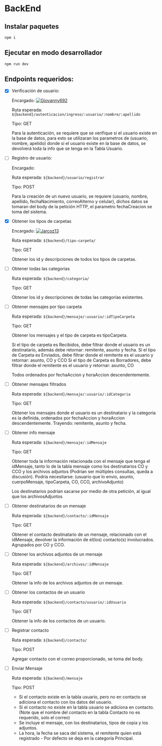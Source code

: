 # BackEnd

## Instalar paquetes

```Bash
npm i
```

## Ejecutar en modo desarrollador

```Bash
npm run dev
```

## Endpoints requeridos:

- [x] Verificación de usuario:

  Encargado: [![Giovanny692](https://img.shields.io/badge/Giovanny692-github-red?style=flat-square)][1]

  Ruta esperada: `${backend}/autenticacion/ingreso/:usuario/:nombre/:apellido`

  Tipo: GET

  Para la autenticación, se requiere que se verifique si el usuario existe en la base de datos, para esto se utilizaran los parametros de (usuario, nombre, apelido) donde si el usuario existe en la base de datos, se devolverá toda la info que se tenga en la Tabla Usuario.

- [ ] Registro de usuario:

  Encargado: 
  
  Ruta esperada: `${backend}/usuario/registrar`

  Tipo: POST

  Para la creación de un nuevo usuario, se requiere (usuario, nombre, apellido, fechaNacimiento, correoAlterno y celular), dichos datos se tomaran del body de la petición HTTP, el parametro fechaCreacion se toma del sistema.

- [x] Obtener los tipos de carpetas

  Encargado: [![Jarcoz13](https://img.shields.io/badge/Jarcoz13-github-blue?style=flat-square)][2]

  Ruta esperada: `${backend}/tipo-carpeta/`

  Tipo: GET

  Obtener los id y descripciones de todos los tipos de carpetas.

- [ ] Obtener todas las categorias

  Ruta esperada: `${backend}/categoria/`

  Tipo: GET

  Obtener los id y descripciones de todas las categorias existentes.

- [ ] Obtener mensajes por tipo carpeta

  Ruta esperada: `${backend}/mensaje/:usuario/:idTipoCarpeta`

  Tipo: GET

  Obtener los mensajes y el tipo de carpeta es tipoCarpeta.

  Si el tipo de carpeta es Recibidos, debe filtrar donde el usuario es un destinatario, además debe retornar: remitente, asunto y fecha.
  Si el tipo de Carpeta es Enviados, debe filtrar donde el remitente es el usuario y retornar: asunto, CO y CCO
  Si el tipo de Carpeta es Borradores, debe filtrar donde el remitente es el usuario y retornar: asunto, CO

  Todos ordenados por fechaAccion y horaAccion descendentemente.

- [ ] Obtener mensajes filtrados

  Ruta esperada: `${backend}/mensaje/:usuario/:idCategoria`

  Tipo: GET

  Obtener los mensajes donde el usuario es un destinatario y la categoria es la definida, ordenados por fechaAccion y horaAccion descendentemente. Trayendo: remitente, asunto y fecha.

- [ ] Obtener info mensaje

  Ruta esperada: `${backend}/mensaje/:idMensaje`

  Tipo: GET

  Obtener toda la información relacionada con el mensaje que tenga el idMensaje, tanto lo de la tabla mensaje como los destinatarios CO y CCO y los archivos adjuntos (Podrían ser múltiples consultas, queda a discusión).
  Podría necesitarse: (usuario que lo envio, asunto, cuerpoMensaje, tipoCarpeta, CO, CCO, archivoAdjunto)

  Los destinatarios podrían sacarse por medio de otra petición, al igual que los archivosAdjuntos

- [ ] Obtener destinatarios de un mensaje

  Ruta esperada: `${backend}/contacto/:idMensaje`

  Tipo: GET

  Obtener el contacto destinatario de un mensaje, relacionado con el idMensaje, devolver la información de el(los) contacto(s) involucrados. Agrupados por CO y CCO.

- [ ] Obtener los archivos adjuntos de un mensaje

  Ruta esperada: `${backend}/archivos/:idMensaje`

  Tipo: GET

  Obtener la info de los archivos adjuntos de un mensaje.

- [ ] Obtener los contactos de un usuario

  Ruta esperada: `${backend}/contacto/usuario/:idUsuario`

  Tipo: GET

  Obtener la info de los contactos de un usuario.

- [ ] Registrar contacto

  Ruta esperada: `${backend}/contacto/`

  Tipo: POST

  Agregar contacto con el correo proporcionado, se toma del body.

- [ ] Enviar Mensaje

  Ruta esperada: `${backend}/mensaje`

  Tipo: POST

  - Si el contacto existe en la tabla usuario, pero no en contacto se adiciona el contacto con los datos del usuario.
  - Si el contacto no existe en la tabla usuario se adiciona en contacto. (Note que el nombre del contacto en la tabla Contacto no es requerido, solo el correo)
  - Se incluye el mensaje, con los destinatarios, tipos de copia y los adjuntos.
  - La hora, la fecha se saca del sistema, el remitente quien está registrado - Por defecto se deja en la categoría Principal.

<!--
- [ ] Obtener
Ruta esperada: `${backend}/`
Tipo:
-->

[1]: https://github.com/giovanny692
[2]: https://github.com/jarcoz13
[3]: https://github.com/felimarod
